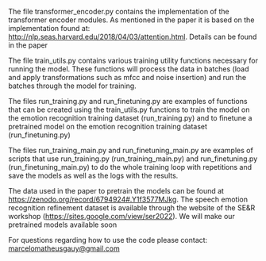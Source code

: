 The file transformer_encoder.py contains the implementation of the transformer encoder modules. As mentioned in the paper it is based on the implementation found at: http://nlp.seas.harvard.edu/2018/04/03/attention.html. Details can be found in the paper

The file train_utils.py contains various training utility functions necessary for running the model. These functions will process the data in batches (load and apply transformations such as mfcc and noise insertion) and run the batches through the model for training.

The files run_training.py and run_finetuning.py are examples of functions that can be created using the train_utils.py functions to train the model on the emotion recognition training dataset (run_training.py) and to finetune a pretrained model on the emotion recognition training dataset (run_finetuning.py)

The files run_training_main.py and run_finetuning_main.py are examples of scripts that use run_training.py (run_training_main.py) and run_finetuning.py (run_finetuning_main.py) to do the whole training loop with repetitions and save the models as well as the logs with the results.

The data used in the paper to pretrain the models can be found at https://zenodo.org/record/6794924#.Y1f3577MJkg. The speech emotion recognition refinement dataset is available through the website of the SE&R workshop (https://sites.google.com/view/ser2022). We will make our pretrained models available soon

For questions regarding how to use the code please contact: marcelomatheusgauy@gmail.com
